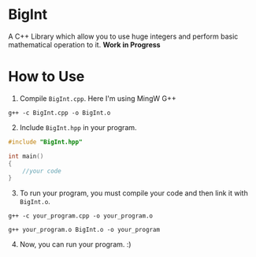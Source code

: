 # BigInt
A C++ Library which allow you to use huge integers and perform basic mathematical operation to it.
**Work in Progress**

# How to Use
1. Compile `BigInt.cpp`. Here I'm using MingW G++
```
g++ -c BigInt.cpp -o BigInt.o
```
2. Include `BigInt.hpp` in your program.
```cpp
#include "BigInt.hpp"

int main()
{
    //your code
}
```

3. To run your program, you must compile your code and then link it with `BigInt.o`.
```
g++ -c your_program.cpp -o your_program.o
```
```
g++ your_program.o BigInt.o -o your_program
```

4. Now, you can run your program. :)